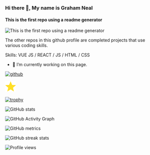### Hi there 👋, My name is Graham Neal 
#### This is the first repo using a readme generator
![This is the first repo using a readme generator](https://arturssmirnovs.github.io/github-profile-readme-generator/images/banner.png)

The other repos in this github profile are completed projects that use various coding skills.  

Skills: VUE JS / REACT / JS / HTML / CSS

- 🔭 I’m currently working on this page. 


[<img src='https://cdn.jsdelivr.net/npm/simple-icons@3.0.1/icons/github.svg' alt='github' height='40'>](https://github.com/GrahamNeal13)  

<a href='https://stars.github.com/'><img src='https://raw.githubusercontent.com/acervenky/animated-github-badges/master/assets/starbadge.gif' width='35' height='35'></a> 

[![trophy](https://github-profile-trophy.vercel.app/?username=GrahamNeal13)](https://github.com/ryo-ma/github-profile-trophy)

![GitHub stats](https://github-readme-stats.vercel.app/api?username=GrahamNeal13&show_icons=true)  

![GitHub Activity Graph](https://activity-graph.herokuapp.com/graph?username=GrahamNeal13)  

![GitHub metrics](https://metrics.lecoq.io/GrahamNeal13)  

![GitHub streak stats](https://github-readme-streak-stats.herokuapp.com/?user=GrahamNeal13)  

![Profile views](https://gpvc.arturio.dev/GrahamNeal13)  




